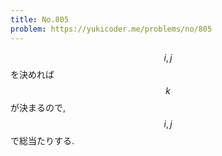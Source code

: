 ```yaml
---
title: No.805
problem: https://yukicoder.me/problems/no/805
---
```

$$ i, j $$ を決めれば $$ k $$ が決まるので, $$ i, j $$ で総当たりする.

